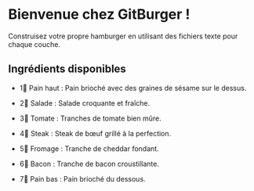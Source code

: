 # Bienvenue chez GitBurger !
 Construisez votre propre hamburger en utilisant des fichiers texte pour chaque couche.
## Ingrédients disponibles
- 1🥯 Pain haut : Pain brioché avec des graines de sésame sur le dessus.

- 2🥬 Salade : Salade croquante et fraîche.
- 3🍅 Tomate : Tranches de tomate bien mûre.

- 4🥩 Steak : Steak de bœuf grillé à la perfection.

- 5🧀 Fromage : Tranche de cheddar fondant.

- 6🥓 Bacon : Tranche de bacon croustillante.

- 7🍞 Pain bas : Pain brioché du dessous.
